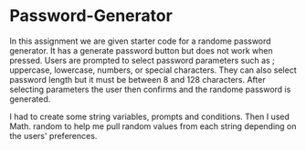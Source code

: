 # Password-Generator

In this assignment we are given starter code for a randome password generator. It has a generate password button but does not work when pressed. Users are prompted to select password parameters such as ; uppercase, lowercase, numbers, or special characters. They can also select password length but it must be between 8 and 128 characters. After selecting parameters the user then confirms and the randome password is generated. 

I had to create some string variables, prompts and conditions. Then I used Math. random to help me pull random values from each string depending on the users' preferences. 